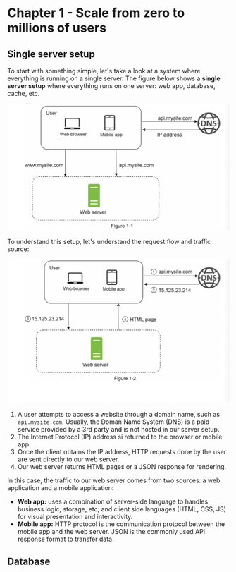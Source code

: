 # Chapter 1 - Scale from zero to millions of users

## Single server setup

To start with something simple, let's take a look at a system where everything is running on a single server. The figure below shows a **single server setup** where everything runs on one server: web app, database, cache, etc.

![](2024-05-29-16-37-11.png)

To understand this setup, let's understand the request flow and traffic source:

![](2024-05-29-16-37-48.png)

1. A user attempts to access a website through a domain name, such as `api.mysite.com`. Usually, the Doman Name System (DNS) is a paid service provided by a 3rd party and is not hosted in our server setup.
2. The Internet Protocol (IP) address si returned to the browser or mobile app.
3. Once the client obtains the IP address, HTTP requests done by the user are sent directly to our web server.
4. Our web server returns HTML pages or a JSON response for rendering.

In this case, the traffic to our web server comes from two sources: a web application and a mobile application:

- **Web app:** uses a combination of server-side language to handles business logic, storage, etc; and client side languages (HTML, CSS, JS) for visual presentation and interactivity.
- **Mobile app:** HTTP protocol is the communication protocol between the mobile app and the web server. JSON is the commonly used API response format to transfer data.

## Database

